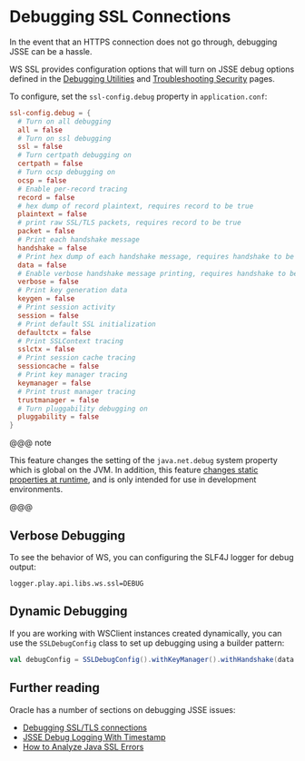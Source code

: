 # Debugging SSL Connections

In the event that an HTTPS connection does not go through, debugging
JSSE can be a hassle.

WS SSL provides configuration options that will turn on JSSE debug
options defined in the [Debugging
Utilities](https://docs.oracle.com/javase/8/docs/technotes/guides/security/jsse/JSSERefGuide.html#Debug)
and [Troubleshooting
Security](https://docs.oracle.com/javase/8/docs/technotes/guides/security/troubleshooting-security.html)
pages.

To configure, set the `ssl-config.debug` property in
`application.conf`:

```conf
ssl-config.debug = {
  # Turn on all debugging
  all = false
  # Turn on ssl debugging
  ssl = false
  # Turn certpath debugging on
  certpath = false
  # Turn ocsp debugging on
  ocsp = false
  # Enable per-record tracing
  record = false
  # hex dump of record plaintext, requires record to be true
  plaintext = false
  # print raw SSL/TLS packets, requires record to be true
  packet = false
  # Print each handshake message
  handshake = false
  # Print hex dump of each handshake message, requires handshake to be true
  data = false
  # Enable verbose handshake message printing, requires handshake to be true
  verbose = false
  # Print key generation data
  keygen = false
  # Print session activity
  session = false
  # Print default SSL initialization
  defaultctx = false
  # Print SSLContext tracing
  sslctx = false
  # Print session cache tracing
  sessioncache = false
  # Print key manager tracing
  keymanager = false
  # Print trust manager tracing
  trustmanager = false
  # Turn pluggability debugging on
  pluggability = false
}
```

@@@ note

This feature changes the setting of the `java.net.debug`
system property which is global on the JVM. In addition, this
feature [changes static properties at
runtime](https://tersesystems.com/2014/03/02/monkeypatching-java-classes/),
and is only intended for use in development environments.

@@@

## Verbose Debugging

To see the behavior of WS, you can configuring the SLF4J logger for
debug output:

```
logger.play.api.libs.ws.ssl=DEBUG
```

## Dynamic Debugging

If you are working with WSClient instances created dynamically, you can
use the `SSLDebugConfig` class to set up debugging using a builder
pattern:

```scala
val debugConfig = SSLDebugConfig().withKeyManager().withHandshake(data = true, verbose = true)
```

## Further reading

Oracle has a number of sections on debugging JSSE issues:

 * [Debugging SSL/TLS
connections](https://docs.oracle.com/javase/8/docs/technotes/guides/security/jsse/ReadDebug.html)
 * [JSSE Debug Logging With
Timestamp](https://blogs.oracle.com/xuelei/entry/jsse_debug_logging_with_timestamp)
 * [How to Analyze Java SSL
Errors](http://www.smartjava.org/content/how-analyze-java-ssl-errors)